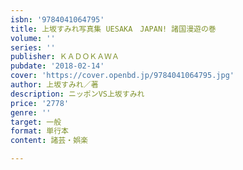 ```yaml
---
isbn: '9784041064795'
title: 上坂すみれ写真集 UESAKA　JAPAN! 諸国漫遊の巻
volume: ''
series: ''
publisher: ＫＡＤＯＫＡＷＡ
pubdate: '2018-02-14'
cover: 'https://cover.openbd.jp/9784041064795.jpg'
author: 上坂すみれ／著
description: ニッポンVS上坂すみれ
price: '2778'
genre: ''
target: 一般
format: 単行本
content: 諸芸・娯楽

---
```

